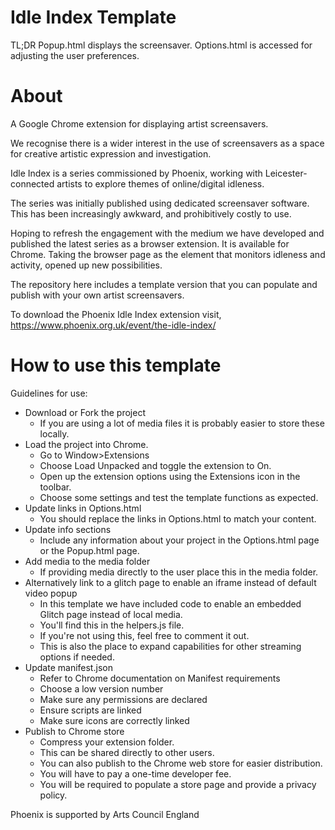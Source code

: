 # Idle Index Template

TL;DR
Popup.html displays the screensaver.
Options.html is accessed for adjusting the user preferences.

# About
A Google Chrome extension for displaying artist screensavers.

We recognise there is a wider interest in the use of screensavers as a space for creative artistic expression and investigation.

Idle Index is a series commissioned by Phoenix, working with Leicester-connected artists to explore themes of online/digital idleness.

The series was initially published using dedicated screensaver software. This has been increasingly awkward, and prohibitively costly to use.

Hoping to refresh the engagement with the medium we have developed and published the latest series as a browser extension. It is available for Chrome. Taking the browser page as the element that monitors idleness and activity, opened up new possibilities.

The repository here includes a template version that you can populate and publish with your own artist screensavers.

To download the Phoenix Idle Index extension visit, https://www.phoenix.org.uk/event/the-idle-index/

# How to use this template
Guidelines for use:
* Download or Fork the project
    * If you are using a lot of media files it is probably easier to store these locally.
* Load the project into Chrome.
    * Go to Window>Extensions
    * Choose Load Unpacked and toggle the extension to On.
    * Open up the extension options using the Extensions icon in the toolbar.
    * Choose some settings and test the template functions as expected.
* Update links in Options.html
    * You should replace the links in Options.html to match your content.
* Update info sections
    * Include any information about your project in the Options.html page or the Popup.html page.
* Add media to the media folder
    * If providing media directly to the user place this in the media folder.
* Alternatively link to a glitch page to enable an iframe instead of default video popup
    * In this template we have included code to enable an embedded Glitch page instead of local media.
    * You'll find this in the helpers.js file.
    * If you're not using this, feel free to comment it out.
    * This is also the place to expand capabilities for other streaming options if needed.
* Update manifest.json
    * Refer to Chrome documentation on Manifest requirements
    * Choose a low version number
    * Make sure any permissions are declared
    * Ensure scripts are linked
    * Make sure icons are correctly linked
* Publish to Chrome store
    * Compress your extension folder.
    * This can be shared directly to other users.
    * You can also publish to the Chrome web store for easier distribution.
    * You will have to pay a one-time developer fee.
    * You will be required to populate a store page and provide a privacy policy.



Phoenix is supported by Arts Council England
